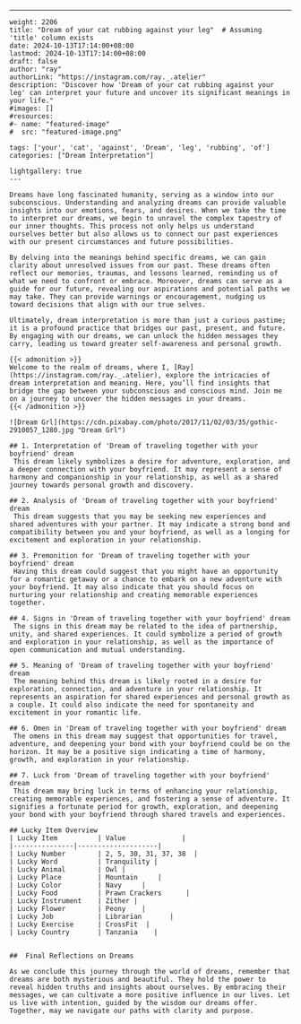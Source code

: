 ---
    weight: 2206
    title: "Dream of your cat rubbing against your leg"  # Assuming 'title' column exists
    date: 2024-10-13T17:14:00+08:00
    lastmod: 2024-10-13T17:14:00+08:00
    draft: false
    author: "ray"
    authorLink: "https://instagram.com/ray._.atelier"
    description: "Discover how 'Dream of your cat rubbing against your leg' can interpret your future and uncover its significant meanings in your life."
    #images: []
    #resources:
    #- name: "featured-image"
    #  src: "featured-image.png"
    
    tags: ['your', 'cat', 'against', 'Dream', 'leg', 'rubbing', 'of']
    categories: ["Dream Interpretation"]
    
    lightgallery: true
    ---
    
    Dreams have long fascinated humanity, serving as a window into our subconscious. Understanding and analyzing dreams can provide valuable insights into our emotions, fears, and desires. When we take the time to interpret our dreams, we begin to unravel the complex tapestry of our inner thoughts. This process not only helps us understand ourselves better but also allows us to connect our past experiences with our present circumstances and future possibilities.
    
    By delving into the meanings behind specific dreams, we can gain clarity about unresolved issues from our past. These dreams often reflect our memories, traumas, and lessons learned, reminding us of what we need to confront or embrace. Moreover, dreams can serve as a guide for our future, revealing our aspirations and potential paths we may take. They can provide warnings or encouragement, nudging us toward decisions that align with our true selves.
    
    Ultimately, dream interpretation is more than just a curious pastime; it is a profound practice that bridges our past, present, and future. By engaging with our dreams, we can unlock the hidden messages they carry, leading us toward greater self-awareness and personal growth.
    
    {{< admonition >}}
    Welcome to the realm of dreams, where I, [Ray](https://instagram.com/ray._.atelier), explore the intricacies of dream interpretation and meaning. Here, you’ll find insights that bridge the gap between your subconscious and conscious mind. Join me on a journey to uncover the hidden messages in your dreams.
    {{< /admonition >}}
    
    ![Dream Grl](https://cdn.pixabay.com/photo/2017/11/02/03/35/gothic-2910057_1280.jpg "Dream Grl")
    
    ## 1. Interpretation of 'Dream of traveling together with your boyfriend' dream
     This dream likely symbolizes a desire for adventure, exploration, and a deeper connection with your boyfriend. It may represent a sense of harmony and companionship in your relationship, as well as a shared journey towards personal growth and discovery.
    
    ## 2. Analysis of 'Dream of traveling together with your boyfriend' dream
     This dream suggests that you may be seeking new experiences and shared adventures with your partner. It may indicate a strong bond and compatibility between you and your boyfriend, as well as a longing for excitement and exploration in your relationship.
    
    ## 3. Premonition for 'Dream of traveling together with your boyfriend' dream
     Having this dream could suggest that you might have an opportunity for a romantic getaway or a chance to embark on a new adventure with your boyfriend. It may also indicate that you should focus on nurturing your relationship and creating memorable experiences together.
    
    ## 4. Signs in 'Dream of traveling together with your boyfriend' dream
     The signs in this dream may be related to the idea of partnership, unity, and shared experiences. It could symbolize a period of growth and exploration in your relationship, as well as the importance of open communication and mutual understanding.
    
    ## 5. Meaning of 'Dream of traveling together with your boyfriend' dream
     The meaning behind this dream is likely rooted in a desire for exploration, connection, and adventure in your relationship. It represents an aspiration for shared experiences and personal growth as a couple. It could also indicate the need for spontaneity and excitement in your romantic life.
    
    ## 6. Omen in 'Dream of traveling together with your boyfriend' dream
     The omens in this dream may suggest that opportunities for travel, adventure, and deepening your bond with your boyfriend could be on the horizon. It may be a positive sign indicating a time of harmony, growth, and exploration in your relationship.
    
    ## 7. Luck from 'Dream of traveling together with your boyfriend' dream
     This dream may bring luck in terms of enhancing your relationship, creating memorable experiences, and fostering a sense of adventure. It signifies a fortunate period for growth, exploration, and deepening your bond with your boyfriend through shared travels and experiences.
    
    ## Lucky Item Overview
    | Lucky Item          | Value              |
    |---------------|--------------------|
    | Lucky Number        | 2, 5, 30, 31, 37, 38  |
    | Lucky Word          | Tranquility |
    | Lucky Animal        | Owl |
    | Lucky Place         | Mountain     |
    | Lucky Color         | Navy     |
    | Lucky Food          | Prawn Crackers      |
    | Lucky Instrument    | Zither |
    | Lucky Flower        | Peony    |
    | Lucky Job           | Librarian       |
    | Lucky Exercise      | CrossFit  |
    | Lucky Country       | Tanzania    |
    
    
    ##  Final Reflections on Dreams
    
    As we conclude this journey through the world of dreams, remember that dreams are both mysterious and beautiful. They hold the power to reveal hidden truths and insights about ourselves. By embracing their messages, we can cultivate a more positive influence in our lives. Let us live with intention, guided by the wisdom our dreams offer. Together, may we navigate our paths with clarity and purpose.
    